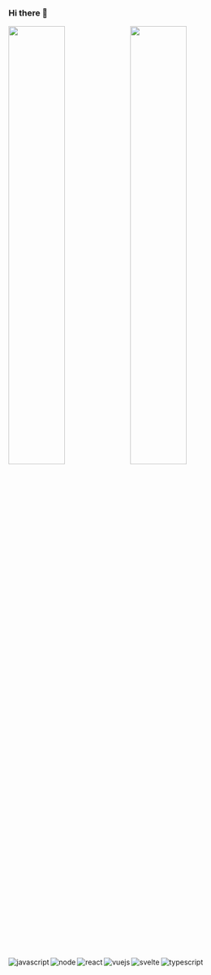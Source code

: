 ### Hi there 👋

<img align='left' width='47%' src='https://github-readme-stats.vercel.app/api?username=xcitydev&show_icons=true&theme=radical' />

<img align='left' width='47%' src='https://github-readme-stats.vercel.app/api/top-langs/?username=xcitydev&layout=compact' />

<img alt='javascript' align='left' src='https://img.shields.io/badge/javascript-%23323330.svg?style=for-the-badge&logo=javascript&logoColor=%23F7DF1E' />
<img alt='node' align='left' src='https://img.shields.io/badge/node.js-6DA55F?style=for-the-badge&logo=node.js&logoColor=white' />
<img alt='react' align='left' src='https://img.shields.io/badge/react-%2320232a.svg?style=for-the-badge&logo=react&logoColor=%2361DAFB' />
<img alt='vuejs' align='left' src='https://img.shields.io/badge/vuejs-%2335495e.svg?style=for-the-badge&logo=vuedotjs&logoColor=%234FC08D' />
<img  alt='svelte' align='left' src='https://img.shields.io/badge/svelte-%23f1413d.svg?style=for-the-badge&logo=svelte&logoColor=white' />
<img alt='typescript' align='left' src='https://img.shields.io/badge/typescript-%23007ACC.svg?style=for-the-badge&logo=typescript&logoColor=white' />

<!--
**xcitydev/xcitydev** is a ✨ _special_ ✨ repository because its `README.md` (this file) appears on your GitHub profile.

Here are some ideas to get you started:

- 🔭 I’m currently working on ...
- 🌱 I’m currently learning ...
- 👯 I’m looking to collaborate on ...
- 🤔 I’m looking for help with ...
- 💬 Ask me about ...
- 📫 How to reach me: ...
- 😄 Pronouns: ...
- ⚡ Fun fact: ...
-->
